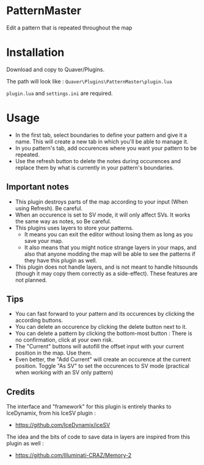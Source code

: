 # PatternMaster

Edit a pattern that is repeated throughout the map

# Installation

Download and copy to Quaver/Plugins.

The path will look like : `Quaver\Plugins\PatternMaster\plugin.lua`

`plugin.lua` and `settings.ini` are required.

# Usage

- In the first tab, select boundaries to define your pattern and give it a name. This will create a new tab in which you'll be able to manage it.
- In you pattern's tab, add occurences where you want your pattern to be repeated.
- Use the refresh button to delete the notes during occurences and replace them by what is currently in your pattern's boundaries.

## Important notes

- This plugin destroys parts of the map according to your input (When using Refresh). Be careful.
- When an occurence is set to SV mode, it will only affect SVs. It works the same way as notes, so Be careful.
- This plugins uses layers to store your patterns.
    - It means you can exit the editor without losing them as long as you save your map.
    - It also means that you might notice strange layers in your maps, and also that anyone modding the map will be able to see the patterns if they have this plugin as well.
- This plugin does not handle layers, and is not meant to handle hitsounds (though it may copy them correctly as a side-effect). These features are not planned.

## Tips

- You can fast forward to your pattern and its occurences by clicking the according buttons.
- You can delete an occurence by clicking the delete button next to it.
- You can delete a pattern by clicking the bottom-most button : There is no confirmation, click at your own risk.
- The "Current" buttons will autofill the offset input with your current position in the map. Use them.
- Even better, the "Add Current" will create an occurence at the current position. Toggle "As SV" to set the occurences to SV mode (practical when working with an SV only pattern)

## Credits

The interface and "framework" for this plugin is entirely thanks to IceDynamix, from his IceSV plugin :
- https://github.com/IceDynamix/iceSV

The idea and the bits of code to save data in layers are inspired from this plugin as well :
- https://github.com/Illuminati-CRAZ/Memory-2
